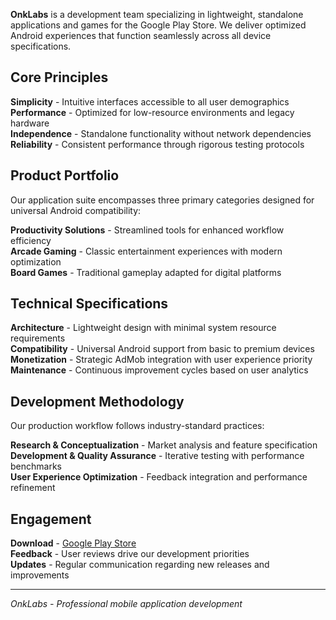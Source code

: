 **OnkLabs** is a development team specializing in lightweight, standalone applications and games for the Google Play Store. We deliver optimized Android experiences that function seamlessly across all device specifications.

## Core Principles

**Simplicity** - Intuitive interfaces accessible to all user demographics  
**Performance** - Optimized for low-resource environments and legacy hardware  
**Independence** - Standalone functionality without network dependencies  
**Reliability** - Consistent performance through rigorous testing protocols  

## Product Portfolio

Our application suite encompasses three primary categories designed for universal Android compatibility:

**Productivity Solutions** - Streamlined tools for enhanced workflow efficiency  
**Arcade Gaming** - Classic entertainment experiences with modern optimization  
**Board Games** - Traditional gameplay adapted for digital platforms  

## Technical Specifications

**Architecture** - Lightweight design with minimal system resource requirements  
**Compatibility** - Universal Android support from basic to premium devices  
**Monetization** - Strategic AdMob integration with user experience priority  
**Maintenance** - Continuous improvement cycles based on user analytics  

## Development Methodology

Our production workflow follows industry-standard practices:

**Research & Conceptualization** - Market analysis and feature specification  
**Development & Quality Assurance** - Iterative testing with performance benchmarks  
**User Experience Optimization** - Feedback integration and performance refinement  

## Engagement

**Download** - [Google Play Store](https://play.google.com/store/apps/developer?id=OnkLabs)  
**Feedback** - User reviews drive our development priorities  
**Updates** - Regular communication regarding new releases and improvements  

---

*OnkLabs - Professional mobile application development*
